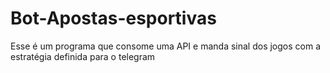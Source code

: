 # Bot-Apostas-esportivas
Esse é um programa que consome uma API e manda sinal dos jogos com a estratégia definida para o telegram
